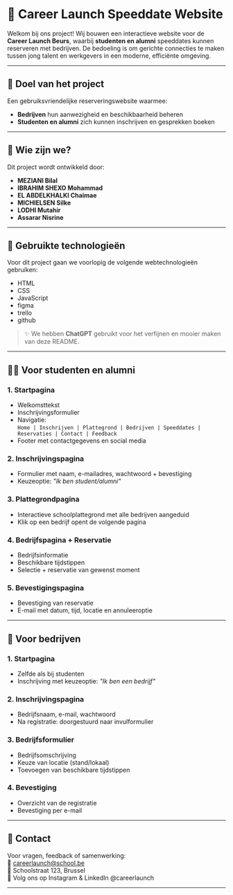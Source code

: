 # 💼 Career Launch Speeddate Website

Welkom bij ons project! Wij bouwen een interactieve website voor de **Career Launch Beurs**, waarbij **studenten en alumni** speeddates kunnen reserveren met bedrijven. De bedoeling is om gerichte connecties te maken tussen jong talent en werkgevers in een moderne, efficiënte omgeving.

---

## 🎯 Doel van het project

Een gebruiksvriendelijke reserveringswebsite waarmee:
- **Bedrijven** hun aanwezigheid en beschikbaarheid beheren
- **Studenten en alumni** zich kunnen inschrijven en gesprekken boeken

---

## 👥 Wie zijn we?

Dit project wordt ontwikkeld door:
- **MEZIANI Bilal**  
- **IBRAHIM SHEXO Mohammad**  
- **EL ABDELKHALKI Chaimae**  
- **MICHIELSEN Silke**  
- **LODHl Mutahir**  
- **Assarar Nisrine** 

---

## 🔧 Gebruikte technologieën

Voor dit project gaan we voorlopig de volgende webtechnologieën gebruiken:
- HTML  
- CSS  
- JavaScript
- figma
- trello
- github 

> ✨ We hebben **ChatGPT** gebruikt voor het verfijnen en mooier maken van deze README.

---

## 🧑‍🎓 Voor studenten en alumni

### 1. Startpagina
- Welkomsttekst
- Inschrijvingsformulier
- Navigatie:  
  `Home | Inschrijven | Plattegrond | Bedrijven | Speeddates | Reservaties | Contact | Feedback`
- Footer met contactgegevens en social media

### 2. Inschrijvingspagina
- Formulier met naam, e-mailadres, wachtwoord + bevestiging
- Keuzeoptie: *"Ik ben student/alumni"*

### 3. Plattegrondpagina
- Interactieve schoolplattegrond met alle bedrijven aangeduid
- Klik op een bedrijf opent de volgende pagina

### 4. Bedrijfspagina + Reservatie
- Bedrijfsinformatie
- Beschikbare tijdstippen
- Selectie + reservatie van gewenst moment

### 5. Bevestigingspagina
- Bevestiging van reservatie
- E-mail met datum, tijd, locatie en annuleeroptie

---

## 🏢 Voor bedrijven

### 1. Startpagina
- Zelfde als bij studenten
- Inschrijving met keuzeoptie: *"Ik ben een bedrijf"*

### 2. Inschrijvingspagina
- Bedrijfsnaam, e-mail, wachtwoord
- Na registratie: doorgestuurd naar invulformulier

### 3. Bedrijfsformulier
- Bedrijfsomschrijving
- Keuze van locatie (stand/lokaal)
- Toevoegen van beschikbare tijdstippen

### 4. Bevestiging
- Overzicht van de registratie
- Bevestiging per e-mail

---

## 📩 Contact

Voor vragen, feedback of samenwerking:  
📧 careerlaunch@school.be  
📍 Schoolstraat 123, Brussel  
📱 Volg ons op Instagram & LinkedIn @careerlaunch

---

